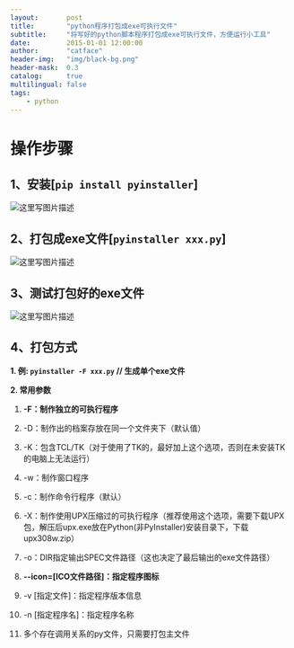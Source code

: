 ```yaml
---
layout:       post
title:        "python程序打包成exe可执行文件"
subtitle:     "将写好的python脚本程序打包成exe可执行文件，方便运行小工具"
date:         2015-01-01 12:00:00
author:       "catface"
header-img:   "img/black-bg.png"
header-mask:  0.3
catalog:      true
multilingual: false
tags:
    - python
---
```


# 操作步骤

## 1、安装[`pip install pyinstaller`]

![这里写图片描述](https://img-blog.csdn.net/20180326114734325?watermark/2/text/aHR0cHM6Ly9ibG9nLmNzZG4ubmV0L2l0Q2F0ZmFjZQ==/font/5a6L5L2T/fontsize/400/fill/I0JBQkFCMA==/dissolve/70)

## 2、打包成exe文件[`pyinstaller xxx.py`]

![这里写图片描述](https://img-blog.csdn.net/2018032611491079?watermark/2/text/aHR0cHM6Ly9ibG9nLmNzZG4ubmV0L2l0Q2F0ZmFjZQ==/font/5a6L5L2T/fontsize/400/fill/I0JBQkFCMA==/dissolve/70)

## 3、测试打包好的exe文件

![这里写图片描述](https://img-blog.csdn.net/20180326114956566?watermark/2/text/aHR0cHM6Ly9ibG9nLmNzZG4ubmV0L2l0Q2F0ZmFjZQ==/font/5a6L5L2T/fontsize/400/fill/I0JBQkFCMA==/dissolve/70)

## 4、打包方式

**1. 例: `pyinstaller -F xxx.py` // 生成单个exe文件**

**2. 常用参数**

1.  **-F：制作独立的可执行程序**

2. -D：制作出的档案存放在同一个文件夹下（默认值）

3. -K：包含TCL/TK（对于使用了TK的，最好加上这个选项，否则在未安装TK的电脑上无法运行）

4. -w：制作窗口程序

5. -c：制作命令行程序（默认）

6. -X：制作使用UPX压缩过的可执行程序（推荐使用这个选项，需要下载UPX包，解压后upx.exe放在Python(非PyInstaller)安装目录下，下载upx308w.zip）

7. -o：DIR指定输出SPEC文件路径（这也决定了最后输出的exe文件路径）

8. **--icon=[ICO文件路径]：指定程序图标**

9. -v [指定文件]：指定程序版本信息

10. -n [指定程序名]：指定程序名称

11. 多个存在调用关系的py文件，只需要打包主文件